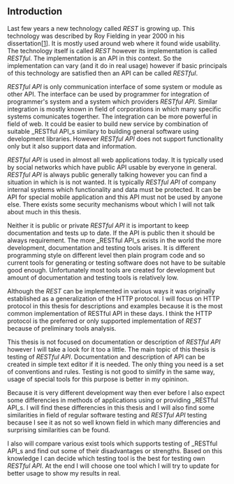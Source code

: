 ## Introduction

Last few years a new technology called _REST_ is growing up. This technology was described by Roy Fielding in year 2000 in his dissertation[[1](../README.md/#Fielding2000)]. It is mostly used around web where it found wide usability. The technology itself is called _REST_ however its implementation is called _RESTful_. The implementation is an API in this context. So the implementation can vary (and it do in real usage) however if basic principals of this technology are satisfied then an API can be called _RESTful_.

_RESTful API_ is only communication interface of some system or module as other API. The interface can be used by programmer for integration of programmer's system and a system which providers _RESTful API_. Similar integration is mostly known in field of corporations in which many specific systems comunicates togerther. The integration can be more powerful in field of web. It could be easier to build new service by combination of suitable _RESTful API_s similary to building general software using development libraries. However _RESTful API_ does not support functionality only but it also support data and information.

_RESTful API_ is used in almost all web applications today. It is typically used by social networks which have public API usable by everyone in general. _RESTful API_ is always public generally talking however you can find a situation in which is is not wanted. It is typically _RESTful API_ of company internal systems which functionality and data must be protected. It can be API for special mobile application and this API must not be used by anyone else. There exists some security mechanisms wbout which I will not talk about much in this thesis.


Neither it is public or private _RESTful API_ it is important to keep documentation and tests up to date. If the API is public then it should be always requirement. The more _RESTful API_s exists in the world the more development, documentation and testing tools arises. It is different programming style on different level then plain program code and so current tools for generating or testing software does not have to be suitable good enough. Unfortunately most tools are created for development but amount of documentation and testing tools is relatively low.

Although the _REST_ can be implemented in various ways it was originally established as a generalization of the HTTP protocol. I will focus on HTTP protocol in this thesis for descriptions and examples because it is the most common implementation of RESTful API in these days. I think the HTTP protocol is the preferred or only supported implementation of _REST_ because of preliminary tools analysis.

This thesis is not focused on documentation or description of _RESTful API_ however I will take a look for it too a little. The main topic of this thesis is testing of _RESTful API_. Documentation and description of API can be created in simple text editor if it is needed. The only thing you need is a set of conventions and rules. Testing is not good to simlify in the same way, usage of special tools for this purpose is better in my opininon.

Because it is very different development way then ever before I also expect some differencies in methods of applications using or providing _RESTful API_s. I will find these differencies in this thesis and I will also find some similarities in field of regular software testing and _RESTful API_ testing because I see it as not so well known field in which many differencies and surprising similarities can be found. 

I also will compare various exist tools which supports testing of _RESTful API_s and find out some of their disadvantages or strengths. Based on this knowledge I can decide which testing tool is the best for testing own _RESTful API_. At the end I will choose one tool which I will try to update for better usage to show my results in real.
